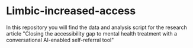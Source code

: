 # Limbic-increased-access
In this repository you will find the data and analysis script for the research article "Closing the accessibility gap to mental health treatment with a conversational AI-enabled self-referral tool"
